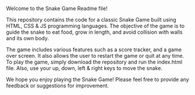 Welcome to the Snake Game Readme file!

This repository contains the code for a classic Snake Game built using HTML, CSS & JS programming languages.
The objective of the game is to guide the snake to eat food, grow in length, and avoid collision with walls and its own body.

The game includes various features such as a score tracker, and a game over screen. It also allows the user to restart the game or quit at any time.
To play the game, simply download the repository and run the index.html file. Also, use your up, down, left & right keys to move the snake.

We hope you enjoy playing the Snake Game! Please feel free to provide any feedback or suggestions for improvement.
